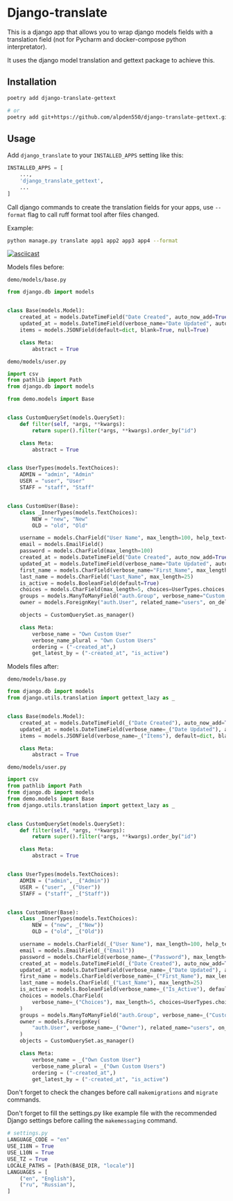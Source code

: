 # Django-translate

This is a django app that allows you to wrap django models fields with a translation field (not for Pycharm and docker-compose python interpretator).

It uses the django model translation and gettext package to achieve this.

## Installation

```bash
poetry add django-translate-gettext

# or
poetry add git+https://github.com/alpden550/django-translate-gettext.git
```

## Usage

Add `django_translate` to your `INSTALLED_APPS` setting like this:

```python
INSTALLED_APPS = [
    ...,
    'django_translate_gettext',
    ...
]
```

Call django commands to create the translation fields for your apps, use `--format` flag to call ruff format tool after files changed.

Example:

```bash
python manage.py translate app1 app2 app3 app4 --format
```

[![asciicast](https://asciinema.org/a/K7TWvXujFr65D4hq0yiYRaXEV.svg)](https://asciinema.org/a/K7TWvXujFr65D4hq0yiYRaXEV)

Models files before:

`demo/models/base.py`
```python
from django.db import models


class Base(models.Model):
    created_at = models.DateTimeField("Date Created", auto_now_add=True)
    updated_at = models.DateTimeField(verbose_name="Date Updated", auto_now=True)
    items = models.JSONField(default=dict, blank=True, null=True)

    class Meta:
        abstract = True
```

`demo/models/user.py`
```python
import csv
from pathlib import Path
from django.db import models

from demo.models import Base


class CustomQuerySet(models.QuerySet):
    def filter(self, *args, **kwargs):
        return super().filter(*args, **kwargs).order_by("id")

    class Meta:
        abstract = True


class UserTypes(models.TextChoices):
    ADMIN = "admin", "Admin"
    USER = "user", "User"
    STAFF = "staff", "Staff"


class CustomUser(Base):
    class _InnerTypes(models.TextChoices):
        NEW = "new", "New"
        OLD = "old", "Old"

    username = models.CharField("User Name", max_length=100, help_text="This is the help text")
    email = models.EmailField()
    password = models.CharField(max_length=100)
    created_at = models.DateTimeField("Date Created", auto_now_add=True)
    updated_at = models.DateTimeField(verbose_name="Date Updated", auto_now=True)
    first_name = models.CharField(verbose_name="First_Name", max_length=25)
    last_name = models.CharField("Last_Name", max_length=25)
    is_active = models.BooleanField(default=True)
    choices = models.CharField(max_length=5, choices=UserTypes.choices, default=UserTypes.USER)
    groups = models.ManyToManyField("auth.Group", verbose_name="Custom Groups", blank=True)
    owner = models.ForeignKey("auth.User", related_name="users", on_delete=models.CASCADE, blank=True, null=True)

    objects = CustomQuerySet.as_manager()

    class Meta:
        verbose_name = "Own Custom User"
        verbose_name_plural = "Own Custom Users"
        ordering = ("-created_at",)
        get_latest_by = ("-created_at", "is_active")
```

Models files after:

`demo/models/base.py`
```python
from django.db import models
from django.utils.translation import gettext_lazy as _


class Base(models.Model):
    created_at = models.DateTimeField(_("Date Created"), auto_now_add=True)
    updated_at = models.DateTimeField(verbose_name=_("Date Updated"), auto_now=True)
    items = models.JSONField(verbose_name=_("Items"), default=dict, blank=True, null=True)

    class Meta:
        abstract = True
```

`demo/models/user.py`
```python
import csv
from pathlib import Path
from django.db import models
from demo.models import Base
from django.utils.translation import gettext_lazy as _


class CustomQuerySet(models.QuerySet):
    def filter(self, *args, **kwargs):
        return super().filter(*args, **kwargs).order_by("id")

    class Meta:
        abstract = True


class UserTypes(models.TextChoices):
    ADMIN = ("admin", _("Admin"))
    USER = ("user", _("User"))
    STAFF = ("staff", _("Staff"))


class CustomUser(Base):
    class _InnerTypes(models.TextChoices):
        NEW = ("new", _("New"))
        OLD = ("old", _("Old"))

    username = models.CharField(_("User Name"), max_length=100, help_text=_("This is the help text"))
    email = models.EmailField(_("Email"))
    password = models.CharField(verbose_name=_("Password"), max_length=100)
    created_at = models.DateTimeField(_("Date Created"), auto_now_add=True)
    updated_at = models.DateTimeField(verbose_name=_("Date Updated"), auto_now=True)
    first_name = models.CharField(verbose_name=_("First_Name"), max_length=25)
    last_name = models.CharField(_("Last_Name"), max_length=25)
    is_active = models.BooleanField(verbose_name=_("Is_Active"), default=True)
    choices = models.CharField(
        verbose_name=_("Choices"), max_length=5, choices=UserTypes.choices, default=UserTypes.USER
    )
    groups = models.ManyToManyField("auth.Group", verbose_name=_("Custom Groups"), blank=True)
    owner = models.ForeignKey(
        "auth.User", verbose_name=_("Owner"), related_name="users", on_delete=models.CASCADE, blank=True, null=True
    )
    objects = CustomQuerySet.as_manager()

    class Meta:
        verbose_name = _("Own Custom User")
        verbose_name_plural = _("Own Custom Users")
        ordering = ("-created_at",)
        get_latest_by = ("-created_at", "is_active")
```

Don't forget to check the changes before call `makemigrations` and `migrate` commands.

Don't forget to fill the settings.py like example file with the recommended Django settings before calling the `makemessaging` command.

```python
# settings.py
LANGUAGE_CODE = "en"
USE_I18N = True
USE_L10N = True
USE_TZ = True
LOCALE_PATHS = [Path(BASE_DIR, "locale")]
LANGUAGES = [
    ("en", "English"),
    ("ru", "Russian"),
]
```
